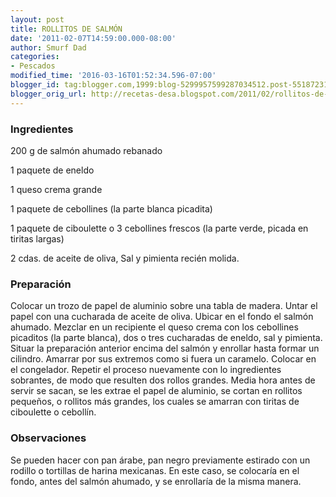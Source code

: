 ```yaml
---
layout: post
title: ROLLITOS DE SALMÓN
date: '2011-02-07T14:59:00.000-08:00'
author: Smurf Dad
categories:
- Pescados
modified_time: '2016-03-16T01:52:34.596-07:00'
blogger_id: tag:blogger.com,1999:blog-5299957599287034512.post-5518723130803725649
blogger_orig_url: http://recetas-desa.blogspot.com/2011/02/rollitos-de-salmon.html
---
```


<h3>Ingredientes</h3>
200 g de salmón ahumado rebanado

1 paquete de eneldo

1 queso crema grande

1 paquete de cebollines (la parte blanca picadita)

1 paquete de ciboulette o 3 cebollines frescos (la parte verde, picada en tiritas largas)

2 cdas. de aceite de oliva, Sal y pimienta recién molida.

<h3>Preparación</h3>
Colocar un trozo de papel de aluminio sobre una tabla de madera. Untar el papel con una cucharada de aceite de oliva. Ubicar en el fondo el salmón ahumado. Mezclar en un recipiente el queso crema con los cebollines picaditos (la parte blanca), dos o tres cucharadas de eneldo, sal y pimienta. Situar la preparación anterior encima del salmón y enrollar hasta formar un cilindro. Amarrar por sus extremos como si fuera un caramelo. Colocar en el congelador. Repetir el proceso nuevamente con lo ingredientes sobrantes, de modo que resulten dos rollos grandes. Media hora antes de servir se sacan, se les extrae el papel de aluminio, se cortan en rollitos pequeños, o rollitos más grandes, los cuales se amarran con tiritas de ciboulette o cebollín.

<h3>Observaciones</h3>
Se pueden hacer con pan árabe, pan negro previamente estirado con un rodillo o tortillas de harina mexicanas. En este caso, se colocaría en el fondo, antes del salmón ahumado, y se enrollaría de la misma manera.